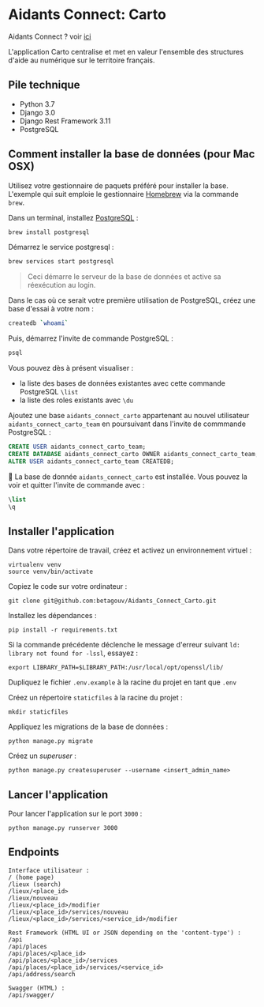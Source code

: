 # Aidants Connect: Carto

Aidants Connect ? voir [ici](https://github.com/betagouv/Aidants_Connect)

L'application Carto centralise et met en valeur l'ensemble des structures d'aide au numérique sur le territoire français.

## Pile technique

- Python 3.7
- Django 3.0
- Django Rest Framework 3.11
- PostgreSQL

## Comment installer la base de données (pour Mac OSX)

Utilisez votre gestionnaire de paquets préféré pour installer la base.
L'exemple qui suit emploie le gestionnaire [Homebrew](https://brew.sh) via la commande `brew`.

Dans un terminal, installez [PostgreSQL](https://www.postgresql.org) :

```sh
brew install postgresql
```

Démarrez le service postgresql :

```sh
brew services start postgresql
```

> Ceci démarre le serveur de la base de données et active sa réexécution au login.

Dans le cas où ce serait votre première utilisation de PostgreSQL, créez une base d'essai à votre nom :

```sh
createdb `whoami`
```

Puis, démarrez l'invite de commande PostgreSQL :

```sh
psql
```

Vous pouvez dès à présent visualiser :
* la liste des bases de données existantes avec cette commande PostgreSQL `\list`
* la liste des roles existants avec `\du`

Ajoutez une base `aidants_connect_carto` appartenant au nouvel utilisateur `aidants_connect_carto_team` en poursuivant dans l'invite de commmande PostgreSQL :

```sql
CREATE USER aidants_connect_carto_team;
CREATE DATABASE aidants_connect_carto OWNER aidants_connect_carto_team;
ALTER USER aidants_connect_carto_team CREATEDB;
```

:tada: La base de donnée `aidants_connect_carto` est installée. Vous pouvez la voir et quitter l'invite de commande avec :

```sql
\list
\q
```

## Installer l'application

Dans votre répertoire de travail, créez et activez un environnement virtuel :

```shell
virtualenv venv
source venv/bin/activate
```

Copiez le code sur votre ordinateur :

```shell
git clone git@github.com:betagouv/Aidants_Connect_Carto.git
```

Installez les dépendances :

```shell
pip install -r requirements.txt
```

Si la commande précédente déclenche le message d'erreur suivant `ld: library not found for -lssl`, essayez :

```shell
export LIBRARY_PATH=$LIBRARY_PATH:/usr/local/opt/openssl/lib/
```

Dupliquez le fichier `.env.example` à la racine du projet en tant que `.env`

Créez un répertoire `staticfiles` à la racine du projet :

```shell
mkdir staticfiles
```

Appliquez les migrations de la base de données :

```shell
python manage.py migrate
```

Créez un _superuser_ :

```shell
python manage.py createsuperuser --username <insert_admin_name>
```

## Lancer l'application

Pour lancer l'application sur le port `3000` :

```shell
python manage.py runserver 3000
```

## Endpoints

```
Interface utilisateur :
/ (home page)
/lieux (search)
/lieux/<place_id>
/lieux/nouveau
/lieux/<place_id>/modifier
/lieux/<place_id>/services/nouveau
/lieux/<place_id>/services/<service_id>/modifier

Rest Framework (HTML UI or JSON depending on the 'content-type') :
/api
/api/places
/api/places/<place_id>
/api/places/<place_id>/services
/api/places/<place_id>/services/<service_id>
/api/address/search

Swagger (HTML) :
/api/swagger/
```
